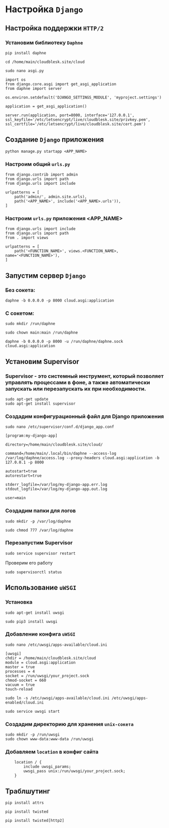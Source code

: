 # Настройка `Django`
## Настройка поддержки `HTTP/2`
### Установим библиотеку `Daphne`
```
pip install daphne
```
```
cd /home/main/cloudblesk.site/cloud
```
```
sudo nano asgi.py
```
```
import os
from django.core.asgi import get_asgi_application
from daphne import server

os.environ.setdefault('DJANGO_SETTINGS_MODULE', 'myproject.settings')

application = get_asgi_application()

server.run(application, port=8000, interface='127.0.0.1', ssl_keyfile='/etc/letsencrypt/live/cloudblesk.site/privkey.pem', ssl_certfile='/etc/letsencrypt/live/cloudblesk.site/cert.pem')
```
## Создание `Django` приложения
```
python manage.py startapp <APP_NAME>
```
### Настроим общий `urls.py`
```
from django.contrib import admin
from django.urls import path
from django.urls import include

urlpatterns = [
    path('admin/', admin.site.urls),
    path('<APP_NAME>', include('<APP_NAME>.urls')),
]
```
### Настроим `urls.py` приложения <APP_NAME>
```
from django.urls import include
from django.urls import path
from . import views

urlpatterns = [
    path('<FUNCTION_NAME>', views.<FUNCTION_NAME>, name='<FUNCTION_NAME>'),
]
```
## Запустим сервер `Django`
### Без сокета:
```
daphne -b 0.0.0.0 -p 8000 cloud.asgi:application
```
### С сокетом:
```
sudo mkdir /run/daphne
```
```
sudo chown main:main /run/daphne
```
```
daphne -b 0.0.0.0 -p 8000 -u /run/daphne/daphne.sock cloud.asgi:application
```
## Установим Supervisor
### Supervisor - это системный инструмент, который позволяет управлять процессами в фоне, а также автоматически запускать или перезапускать их при необходимости.

```
sudo apt-get update
sudo apt-get install supervisor
```

### Создадим конфигурационный файл для Django приложения
```
sudo nano /etc/supervisor/conf.d/django_app.conf
```
```
[program:my-django-app]

directory=/home/main/cloudblesk.site/cloud/

command=/home/main/.local/bin/daphne --access-log /var/log/daphne/access.log --proxy-headers cloud.asgi:application -b 127.0.0.1 -p 8000

autostart=true
autorestart=true

stderr_logfile=/var/log/my-django-app.err.log
stdout_logfile=/var/log/my-django-app.out.log

user=main
```

### Создадим папки для логов
```
sudo mkdir -p /var/log/daphne
```
```
sudo chmod 777 /var/log/daphne
```

### Перезапустим Supervisor
```
sudo service supervisor restart
```
Проверим его работу
```
sudo supervisorctl status
```
## Использование `uWSGI`
### Установка
```
sudo apt-get install uwsgi
```
```
sudo pip3 install uwsgi
```
### Добавление конфига `uWSGI`
```
sudo nano /etc/uwsgi/apps-available/cloud.ini
```
```
[uwsgi]
chdir = /home/main/cloudblesk.site/cloud
module = cloud.asgi:application
master = true
processes = 4
socket = /run/uwsgi/your_project.sock
chmod-socket = 660
vacuum = true
touch-reload
```
```
sudo ln -s /etc/uwsgi/apps-available/cloud.ini /etc/uwsgi/apps-enabled/cloud.ini
```
```
sudo service uwsgi start
```
### Создадим директорию для хранения `unix-сокета`
```
sudo mkdir -p /run/uwsgi
sudo chown www-data:www-data /run/uwsgi
```
### Добавляем `location` в конфиг сайта
```
    location / {
        include uwsgi_params;
        uwsgi_pass unix:/run/uwsgi/your_project.sock;
    }
```
## Траблшутинг
```
pip install attrs
```
```
pip install twisted
```
```
pip install twisted[http2]
```
